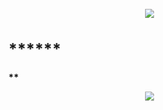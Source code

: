 <p align="center">
  <img src="https://github.com/emilianod98/PythonChallenges-LowLevel/blob/main/src/Learn-python.png">
</p>


# ******

### **

<p align="center">
  <img src="https://github.com/emilianod98/PythonChallenges-LowLevel/blob/main/src/helloword.png">
</p>